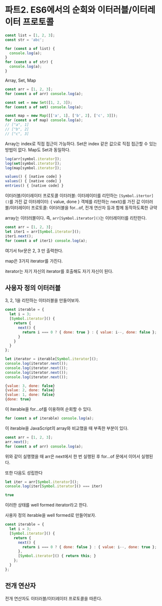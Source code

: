 # 파트2. ES6에서의 순회와 이터러블/이터레이터 프로토콜

```js
const list = [1, 2, 3];
const str = 'abc';

for (const a of list) {
  console.log(a);
}
for (const a of str) {
  console.log(a);
}
```

Array, Set, Map

```js
const arr = [1, 2, 3];
for (const a of arr) console.log(a);

const set = new Set([1, 2, 3]);
for (const a of set) console.log(a);

const map = new Map([['a', 1], ['b', 2], ['c', 3]]);
for (const a of map) console.log(a);
// ["a", 1]
// ["b", 2]
// ["c", 3]
```

Array는 index로 직접 접근이 가능하다.
Set은 index 같은 값으로 직접 접근할 수 있는 방법이 없다.
Map도 Set과 동일하다.

```js
log(arr[symbol.iterator]);
log(set[symbol.iterator]);
log(map[symbol.iterator]);

values() { [native code] }
values() { [native code] }
entries() { [native code] }
```

이터러블/이터레이터 프로토콜
  이터러블: 이터레이터를 리턴하는 `[Symbol.itertor]()`를 가진 값
  이터레이터: { value, done } 객체를 리턴하는 next()를 가진 값
  이터러블/이터레이터 프로토콜: 이터러블을 for...of, 전개 연산자 등과 함께 동작하도록한 규약

array는 이터러블이다.
즉, `arr[Symbol.iterator]()`는 이터레이터를 리턴한다.

```js
const arr = [1, 2, 3];
let iter1 = arr[Symbol.iterator]();
iter1.next();
for (const a of iter1) console.log(a);
```

여기서 for문은 2, 3 만 출력한다.

map은 3가지 iterator를 가진다.

iterator는 자기 자신의 iterator를 호출해도 자기 자신이 된다.

## 사용자 정의 이터러블

3, 2, 1을 리턴하는 이터러블을 만들어보자.

```js
const iterable = {
  let i = 3;
  [Symbol.iterator]() {
    return {
      next() {
        return i === 0 ? { done: true } : { value: i--, done: false };
      }
    }
  }
};

let iterator = iterable[Symbol.iterator]();
console.log(iterator.next());
console.log(iterator.next());
console.log(iterator.next());
console.log(iterator.next());

{value: 3, done: false}
{value: 2, done: false}
{value: 1, done: false}
{done: true}
```

이 iterable을 for...of를 이용하여 순회할 수 있다.

```js
for (const a of iterable) console.log(a);
```

이 iterable을 JavaScript의 array와 비교했을 때 부족한 부분이 있다.

```js
const arr = [1, 2, 3];
arr.next();
for (const a of arr) console.log(a);
```

위와 같이 실행했을 때 arr은 next에서 한 번 실행된 후 for...of 문에서 이어서 실행된다.

또한 다음도 성립한다

```js
let iter = arr[Symbol.iterator]();
console.log(iter[Symbol.iterator]() === iter)

true
```

이러한 상태를 well formed iterator라고 한다.

사용자 정의 iterable을 well formed로 만들어보자.

```js
const iterable = {
  let i = 3;
  [Symbol.iterator]() {
    return {
      next() {
        return i === 0 ? { done: false } : { value: i--, done: true };
      },
      [Symbol.iterator]() { return this; }
    };
  }
};
```

## 전개 연산자

전개 연산자도 이터러블/이터레이터 프로토콜을 따른다.
